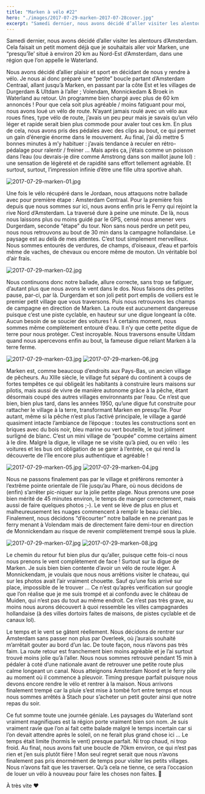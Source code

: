 ```yaml
---
title: "Marken à vélo #22"
hero: "./images/2017-07-29-marken-2017-07-28cover.jpg"
excerpt: "Samedi dernier, nous avons décidé d’aller visiter les alentours d’Amsterdam. Cela faisait un petit moment déjà que je souhaitais aller voir Marken, une “presqu’île’ situé à environ 20 km au Nord-Est d’Amsterdam, dans une région que l’on appelle le Waterland. Nous avons décidé d’allier plaisir et sport en décidant de nous y rendre à vélo."
---
```

Samedi dernier, nous avons décidé d’aller visiter les alentours d’Amsterdam. Cela faisait un petit moment déjà que je souhaitais aller voir Marken, une “presqu’île’ situé à environ 20 km au Nord-Est d’Amsterdam, dans une région que l’on appelle le Waterland.

Nous avons décidé d’allier plaisir et sport en décidant de nous y rendre à vélo. Je nous ai donc préparé une “petite” boucle partant d’Amsterdam Centraal, allant jusqu’à Marken, en passant par la côte Est et les villages de Durgerdam & UItdam à l’aller ; Volendam, Monnickedam & Broek in Waterland au retour. Un programme bien chargé avec plus de 60 km annoncés ! Pour que cela soit plus agréable / moins fatiguant pour moi, nous avons loué un vélo de route. N’ayant jamais roulé avec un vélo aux roues fines, type vélo de route, j’avais un peu peur mais je savais qu’un vélo léger et rapide serait bien plus commode pour avaler tout ces km. En plus de cela, nous avons pris des pédales avec des clips au bout, ce qui permet un gain d’énergie énorme dans le mouvement. Au final, j’ai dû mettre 5 bonnes minutes à m’y habituer : j’avais tendance à reculer en rétro-pédalage pour ralentir / freiner ... Mais après ça, j’étais comme un poisson dans l’eau (ou devrais-je dire comme Amstrong dans son maillot jaune lol) : une sensation de légèreté et de rapidité sans effort tellement agréable. Et surtout, surtout, l’impression infinie d’être une fille ultra sportive ahah.

<img alt="2017-07-29-marken-01.jpg" src="./images/2017-07-29-marken-01.jpg">

Une fois le vélo récupéré dans le Jordaan, nous attaquons notre ballade avec pour première étape : Amsterdam Centraal. Pour la première fois depuis que nous sommes sur ici, nous avons enfin pris le Ferry qui rejoint la rive Nord d’Amsterdam. La traversé dure à peine une minute. De là, nous nous laissons plus ou moins guidé par le GPS, censé nous amener vers Durgerdam, seconde “étape” du tour. Non sans nous perdre un petit peu, nous nous retrouvons au bout de 30 min dans la campagne hollandaise. Le paysage est au delà de mes attentes. C’est tout simplement merveilleux. Nous sommes entourés de verdures, de champs, d’oiseaux, d’eau et parfois même de vaches, de chevaux ou encore même de mouton. Un véritable bol d’air frais.

<img alt="2017-07-29-marken-02.jpg" src="./images/2017-07-29-marken-02.jpg">

Nous continuons donc notre ballade, allure correcte, sans trop se fatiguer, d’autant plus que nous avons le vent dans le dos. Nous faisons des petites pause, par-ci, par là. Durgerdam et son joli petit port emplis de voiliers est le premier petit village que vous traversons. Puis nous retrouvons les champs de campagne en direction de Marken. La route est aucunement dangereuse puisque c’est une piste cyclable, en hauteur sur une digue longeant la côte. Aucun besoin de se soucier des voitures ! À certains moment, nous sommes même complètement entouré d’eau. Il n’y que cette petite digue de terre pour nous protéger. C’est incroyable. Nous traversons ensuite Uitdam quand nous apercevons enfin au bout, la fameuse digue reliant Marken à la terre ferme.

<div class="gallery">
<img alt="2017-07-29-marken-03.jpg" src="./images/2017-07-29-marken-03.jpg">
<img alt="2017-07-29-marken-06.jpg" src="./images/2017-07-29-marken-06.jpg">
</div>

Marken est, comme beaucoup d’endroits aux Pays-Bas, un ancien village de pêcheurs. Au XIIIe siècle, le village fut séparé du continent à coups de fortes tempêtes ce qui obligeât les habitants à construire leurs maisons sur pilotis, mais aussi de vivre de manière autonome grâce à la pêche, étant désormais coupé des autres villages environnants par l’eau. Ce n’est que bien, bien plus tard, dans les années 1950, qu’une digue fut construite pour rattacher le village à la terre, transformant Marken en presqu’île. Pour autant, même si la pêche n’est plus l’activé principale, le village a gardé quasiment intacte l’ambiance de l’époque : toutes les constructions sont en briques avec du bois noir, bleu marine ou vert bouteille, le tout joliment surligné de blanc. C’est un mini village de “poupée” comme certains aiment à le dire. Malgré la digue, le village ne se visite qu’à pied, ou en vélo : les voitures et les bus ont obligation de se garer à l’entrée, ce qui rend la découverte de l’île encore plus authentique et agréable !

<div class="gallery">
<img alt="2017-07-29-marken-05.jpg" src="./images/2017-07-29-marken-05.jpg">
<img alt="2017-07-29-marken-04.jpg" src="./images/2017-07-29-marken-04.jpg">
</div>

Nous ne passons finalement pas par le village et préférons remonter à l’extrême pointe orientale de l’ile jusqu’au Phare, où nous décidons de (enfin) s’arrêter pic-niquer sur la jolie petite plage. Nous prenons une pose bien mérité de 45 minutes environ, le temps de manger correctement, mais aussi de faire quelques photos ;-). Le vent se lève de plus en plus et malheureusement les nuages commencent à remplir le beau ciel bleu. Finalement, nous décidons “d’écourter” notre ballade en ne prenant pas le ferry menant à Volendam mais de directement faire demi-tour en direction de Monnickendam au risque de revenir complètement trempé sous la pluie.

<div class="gallery">
<img alt="2017-07-29-marken-07.jpg" src="./images/2017-07-29-marken-07.jpg">
<img alt="2017-07-29-marken-08.jpg" src="./images/2017-07-29-marken-08.jpg">
</div>

Le chemin du retour fut bien plus dur qu’aller, puisque cette fois-ci nous nous prenons le vent complètement de face ! Surtout sur la digue de Marken. Je suis bien bien contente d’avoir un vélo de route léger. À Monnickendam, je voulais que nous nous arrêtions visiter le chateau, qui sur les photos avait l’air vraiment chouette. Sauf qu’une fois arrivé sur place, impossible de le trouver ... Ce n’est qu’après verification sur google que l’on réalise que je me suis trompé et ai confondu avec le château de Muiden, qui n’est pas du tout au même endroit. Ce n’est pas très grave, au moins nous aurons découvert à quoi ressemble les villes campagnardes hollandaise (à des villes dortoirs faites de maisons, de pistes cyclable et de canaux lol).

Le temps et le vent se gâtent réellement. Nous décidons de rentrer sur Amsterdam sans passer non plus par Overleek, où j’aurais souhaité m’arrêtait gouter au bord d’un lac. De toute façon, nous n’avons pas très faim. La route retour est franchement bien moins agréable et je l’ai surtout trouvé moins jolie qu’à l’aller. Nous nous sommes retrouvé pendant 15 min à pédaler à coté d’une nationale avant de retrouver une petite route plus calme longeant un canal. Nous atteignons Amsterdam Noord et le ferry pile au moment où il commence à pleuvoir. Timing presque parfait puisque nous devons encore rendre le vélo et rentrer à la maison.
Nous arrivons finalement trempé car la pluie s’est mise à tombé fort entre temps et nous nous sommes arrêtés à Stach pour s’acheter un petit gouter ainsi que notre repas du soir.

Ce fut somme toute une journée géniale. Les paysages du Waterland sont vraiment magnifiques est la région porte vraiment bien son nom. Je suis vraiment ravie que l’on ai fait cette balade malgré le temps incertain car si l’on devait attendre après le soleil, on ne ferait plus grand chose ici ... Le temps était limite (hormis le vent) presque parfait. Ni trop chaud, ni trop froid. Au final, nous avons fait une boucle de 70km environ, ce qui n’est pas rien et j’en suis plutôt fière ! Mon seul regret serait que nous n’avons finalement pas pris énormément de temps pour visiter les petits villages. Nous n’avons fait que les traverser. Qu’à cela ne tienne, ce sera l’occasion de louer un vélo à nouveau pour faire les choses non faites. 🙂

À très vite ❤️
